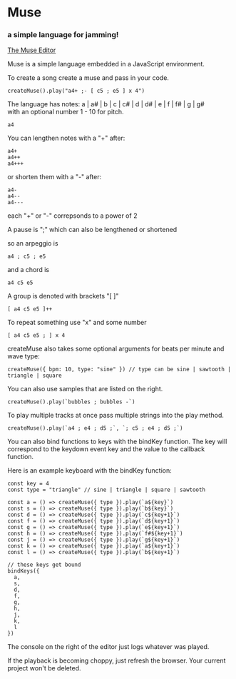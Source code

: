 # Muse
### a simple language for jamming!

[The Muse Editor](https://hackclub.github.io/muse/)

Muse is a simple language embedded in a JavaScript environment.

To create a song create a muse and pass in your code.

```
createMuse().play("a4+ ;- [ c5 ; e5 ] x 4")

```

The language has notes: a | a# | b | c | c# | d | d# | e | f | f# | g | g#  
with an optional number 1 - 10 for pitch.

```
a4
```

You can lengthen notes with a "+" after:

```
a4+
a4++
a4+++
```

or shorten them with a "-" after:

```
a4-
a4--
a4---
```

each "+" or "-" correpsonds to a power of 2

A pause is ";" which can also be lengthened or shortened

so an arpeggio is 

```
a4 ; c5 ; e5
```

and a chord is

```
a4 c5 e5

```

A group is denoted with brackets "[ ]"

```
[ a4 c5 e5 ]++

```

To repeat something use "x" and some number

```
[ a4 c5 e5 ; ] x 4

```

createMuse also takes some optional arguments for beats per minute and wave type:

```
createMuse({ bpm: 10, type: "sine" }) // type can be sine | sawtooth | triangle | square

```

You can also use samples that are listed on the right.

```
createMuse().play(`bubbles ; bubbles -`)

```

To play multiple tracks at once pass multiple strings into the play method.

```
createMuse().play(`a4 ; e4 ; d5 ;`, `; c5 ; e4 ; d5 ;`)

```

You can also bind functions to keys with the bindKey function. The key will correspond to the keydown event key and the value to the callback function.

Here is an example keyboard with the bindKey function:

```
const key = 4
const type = "triangle" // sine | triangle | square | sawtooth

const a = () => createMuse({ type }).play(`a${key}`)
const s = () => createMuse({ type }).play(`b${key}`)
const d = () => createMuse({ type }).play(`c${key+1}`)
const f = () => createMuse({ type }).play(`d${key+1}`)
const g = () => createMuse({ type }).play(`e${key+1}`)
const h = () => createMuse({ type }).play(`f#${key+1}`)
const j = () => createMuse({ type }).play(`g${key+1}`)
const k = () => createMuse({ type }).play(`a${key+1}`)
const l = () => createMuse({ type }).play(`b${key+1}`)

// these keys get bound
bindKeys({ 
  a, 
  s, 
  d, 
  f, 
  g, 
  h, 
  j, 
  k, 
  l 
})

```

The console on the right of the editor just logs whatever was played.

If the playback is becoming choppy, just refresh the browser. Your current project won't be deleted. 




